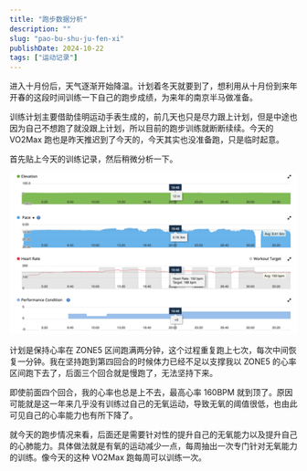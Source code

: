 ```yaml
---
title: "跑步数据分析"
description: ""
slug: "pao-bu-shu-ju-fen-xi"
publishDate: 2024-10-22
tags: ["运动记录"]
---
```


进入十月份后，天气逐渐开始降温。计划着冬天就要到了，想利用从十月份到来年开春的这段时间训练一下自己的跑步成绩，为来年的南京半马做准备。

训练计划主要借助佳明运动手表生成的，前几天也只是尽力跟上计划，但是中途也因为自己不想跑了就没跟上计划，所以目前的跑步训练就断断续续。今天的 VO2Max 跑也是昨天推迟到了今天的，今天其实也没准备跑，只是临时起意。

首先贴上今天的训练记录，然后稍微分析一下。

![运动记录](https://raw.githubusercontent.com/jimicat/image-upload/main/blog-images/202410311149266.png)

计划是保持心率在 ZONE5 区间跑满两分钟，这个过程重复跑上七次，每次中间恢复一分钟。我在坚持跑到第四回合的时候体力已经不足以支撑我以 ZONE5 的心率区间跑下去了，后面三个回合就是慢跑了，无法坚持下来。

即使前面四个回合，我的心率也总是上不去，最高心率 160BPM 就到顶了。原因可能就是这一年来几乎没有训练过自己的无氧运动，导致无氧的阈值很低，也由此可见自己的心率能力也有所下降了。

就今天的跑步情况来看，后面还是需要针对性的提升自己的无氧能力以及提升自己的心肺能力。具体做法就是有氧的运动减少一点，每周抽出一次专门针对无氧能力的训练。像今天的这种 VO2Max 跑每周可以训练一次。